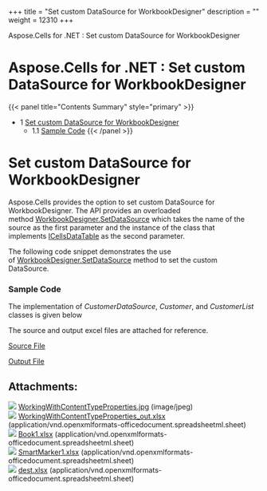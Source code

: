 +++
title = "Set custom DataSource for WorkbookDesigner" 
description = "" 
weight = 12310 
+++

Aspose.Cells for .NET : Set custom DataSource for WorkbookDesigner  

# Aspose.Cells for .NET : Set custom DataSource for WorkbookDesigner


{{< panel title="Contents Summary" style="primary" >}}
*   1 [Set custom DataSource for WorkbookDesigner](#SetcustomDataSourceforWorkbookDesigner-SetcustomDataSourceforWorkbookDesigner)
    *   1.1 [Sample Code](#SetcustomDataSourceforWorkbookDesigner-SampleCode)
{{< /panel >}}
 

# Set custom DataSource for WorkbookDesigner

Aspose.Cells provides the option to set custom DataSource for WorkbookDesigner. The API provides an overloaded method [WorkbookDesigner.SetDataSource](https://apireference.aspose.com/net/cells/aspose.cells.workbookdesigner/setdatasource/methods/5) which takes the name of the source as the first parameter and the instance of the class that implements [ICellsDataTable](https://apireference.aspose.com/net/cells/aspose.cells/icellsdatatable) as the second parameter. 

The following code snippet demonstrates the use of [WorkbookDesigner.SetDataSource](https://apireference.aspose.com/net/cells/aspose.cells.workbookdesigner/setdatasource/methods/5) method to set the custom DataSource.

### Sample Code

The implementation of *CustomerDataSource*, *Customer*, and *CustomerList* classes is given below

The source and output excel files are attached for reference.

[Source File](https://docs2.aspose.com/cells/net/attachments/95323811/95584319.xlsx)

[Output File](https://docs2.aspose.com/cells/net/attachments/95323811/95584320.xlsx)

## Attachments:

![](https://docs2.aspose.com/cells/net/images/icons/bullet_blue.gif) [WorkingWithContentTypeProperties.jpg](https://docs2.aspose.com/cells/net/attachments/95323811/95584316.jpg) (image/jpeg)  
![](https://docs2.aspose.com/cells/net/images/icons/bullet_blue.gif) [WorkingWithContentTypeProperties\_out.xlsx](https://docs2.aspose.com/cells/net/attachments/95323811/95584317.xlsx) (application/vnd.openxmlformats-officedocument.spreadsheetml.sheet)  
![](https://docs2.aspose.com/cells/net/images/icons/bullet_blue.gif) [Book1.xlsx](https://docs2.aspose.com/cells/net/attachments/95323811/95584318.xlsx) (application/vnd.openxmlformats-officedocument.spreadsheetml.sheet)  
![](https://docs2.aspose.com/cells/net/images/icons/bullet_blue.gif) [SmartMarker1.xlsx](https://docs2.aspose.com/cells/net/attachments/95323811/95584319.xlsx) (application/vnd.openxmlformats-officedocument.spreadsheetml.sheet)  
![](https://docs2.aspose.com/cells/net/images/icons/bullet_blue.gif) [dest.xlsx](https://docs2.aspose.com/cells/net/attachments/95323811/95584320.xlsx) (application/vnd.openxmlformats-officedocument.spreadsheetml.sheet)  

